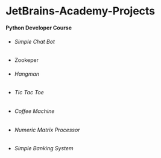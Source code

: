 # JetBrains-Academy-Projects
**Python Developer Course**

- ###### Simple Chat Bot
- Zookeper
- ###### Hangman
- ###### Tic Tac Toe
- ###### Coffee Machine
- ###### Numeric Matrix Processor
- ###### Simple Banking System
